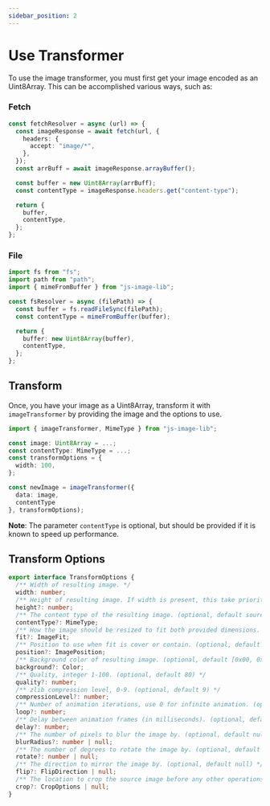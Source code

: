 ```yaml
---
sidebar_position: 2
---
```


# Use Transformer

To use the image transformer, you must first get your image encoded as an Uint8Array.
This can be accomplished various ways, such as:

### Fetch
```typescript
const fetchResolver = async (url) => {
  const imageResponse = await fetch(url, {
    headers: {
      accept: "image/*",
    },
  });
  const arrBuff = await imageResponse.arrayBuffer();

  const buffer = new Uint8Array(arrBuff);
  const contentType = imageResponse.headers.get("content-type");

  return {
    buffer,
    contentType,
  };
};
```

### File
```typescript
import fs from "fs";
import path from "path";
import { mimeFromBuffer } from "js-image-lib";

const fsResolver = async (filePath) => {
  const buffer = fs.readFileSync(filePath);
  const contentType = mimeFromBuffer(buffer);

  return {
    buffer: new Uint8Array(buffer),
    contentType,
  };
};
```

## Transform

Once, you have your image as a Uint8Array, transform it with `imageTransformer` by providing the image and the options to use.
```typescript jsx
import { imageTransformer, MimeType } from "js-image-lib";

const image: Uint8Array = ...;
const contentType: MimeType = ...;
const transformOptions = {
  width: 100,
};

const newImage = imageTransformer({
  data: image,
  contentType
}, transformOptions);
```

**Note**: The parameter `contentType` is optional, but should be provided if it is known to speed up performance.

## Transform Options
```typescript
export interface TransformOptions {
  /** Width of resulting image. */
  width: number;
  /** Height of resulting image. If width is present, this take priority. */
  height?: number;
  /** The content type of the resulting image. (optional, default source type) */
  contentType?: MimeType;
  /** How the image should be resized to fit both provided dimensions. (optional, default 'contain') */
  fit?: ImageFit;
  /** Position to use when fit is cover or contain. (optional, default 'center') */
  position?: ImagePosition;
  /** Background color of resulting image. (optional, default [0x00, 0x00, 0x00, 0x00]) */
  background?: Color;
  /** Quality, integer 1-100. (optional, default 80) */
  quality?: number;
  /** zlib compression level, 0-9. (optional, default 9) */
  compressionLevel?: number;
  /** Number of animation iterations, use 0 for infinite animation. (optional, default 0) */
  loop?: number;
  /** Delay between animation frames (in milliseconds). (optional, default 100) */
  delay?: number;
  /** The number of pixels to blur the image by. (optional, default null) */
  blurRadius?: number | null;
  /** The number of degrees to rotate the image by. (optional, default null) */
  rotate?: number | null;
  /** The direction to mirror the image by. (optional, default null) */
  flip?: FlipDirection | null;
  /** The location to crop the source image before any other operations are applied. (optional, default null) */
  crop?: CropOptions | null;
}
```